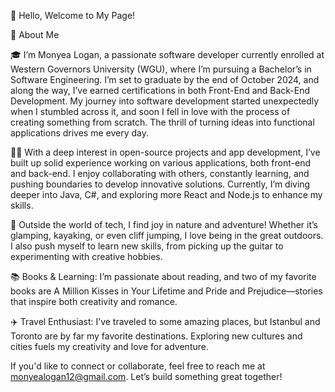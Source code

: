 👋 Hello, Welcome to My Page!

🚀 About Me

🎓 I’m Monyea Logan, a passionate software developer currently enrolled at Western Governors University (WGU), where I’m pursuing a Bachelor’s in Software Engineering. I’m set to graduate by the end of October 2024, and along the way, I’ve earned certifications in both Front-End and Back-End Development. My journey into software development started unexpectedly when I stumbled across it, and soon I fell in love with the process of creating something from scratch. The thrill of turning ideas into functional applications drives me every day.

👨‍💻 With a deep interest in open-source projects and app development, I’ve built up solid experience working on various applications, both front-end and back-end. I enjoy collaborating with others, constantly learning, and pushing boundaries to develop innovative solutions. Currently, I’m diving deeper into Java, C#, and exploring more React and Node.js to enhance my skills.

🎸 Outside the world of tech, I find joy in nature and adventure! Whether it’s glamping, kayaking, or even cliff jumping, I love being in the great outdoors. I also push myself to learn new skills, from picking up the guitar to experimenting with creative hobbies.

📚 Books & Learning: I’m passionate about reading, and two of my favorite books are A Million Kisses in Your Lifetime and Pride and Prejudice—stories that inspire both creativity and romance.

✈️ Travel Enthusiast: I’ve traveled to some amazing places, but Istanbul and Toronto are by far my favorite destinations. Exploring new cultures and cities fuels my creativity and love for adventure.

If you'd like to connect or collaborate, feel free to reach me at monyealogan12@gmail.com. Let’s build something great together!
